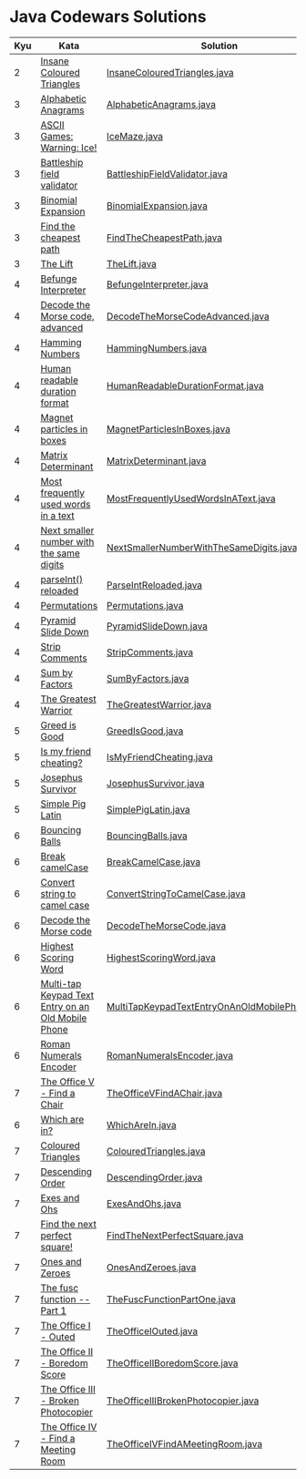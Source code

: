 # Java Codewars Solutions

| Kyu | Kata                                                                                                         | Solution                                                                                                            |
|-----|--------------------------------------------------------------------------------------------------------------|---------------------------------------------------------------------------------------------------------------------|
| 2   | [Insane Coloured Triangles](https://www.codewars.com/kata/5a331ea7ee1aae8f24000175)                          | [InsaneColouredTriangles.java](src/main/java/kyu2/InsaneColouredTriangles.java)                                     |
| 3   | [Alphabetic Anagrams](https://www.codewars.com/kata/53e57dada0cb0400ba000688)                                | [AlphabeticAnagrams.java](src/main/java/kyu3/AlphabeticAnagrams.java)                                               |
| 3   | [ASCII Games: Warning: Ice!](https://www.codewars.com/kata/58f4cc4e43251b1be6000082)                         | [IceMaze.java](src/main/java/kyu3/IceMaze.java)                                                                     |
| 3   | [Battleship field validator](https://www.codewars.com/kata/52bb6539a4cf1b12d90005b7)                         | [BattleshipFieldValidator.java](src/main/java/kyu3/BattleshipFieldValidator.java)                                   |
| 3   | [Binomial Expansion](https://www.codewars.com/kata/540d0fdd3b6532e5c3000b5b)                                 | [BinomialExpansion.java](src/main/java/kyu3/BinomialExpansion.java)                                                 |
| 3   | [Find the cheapest path](https://www.codewars.com/kata/5abeaf0fee5c575ff20000e4)                             | [FindTheCheapestPath.java](src/main/java/kyu3/FindTheCheapestPath.java)                                             |
| 3   | [The Lift](https://www.codewars.com/kata/58905bfa1decb981da00009e)                                           | [TheLift.java](src/main/java/kyu3/TheLift.java)                                                                     |
| 4   | [Befunge Interpreter](https://www.codewars.com/kata/526c7b931666d07889000a3c)                                | [BefungeInterpreter.java](src/main/java/kyu4/BefungeInterpreter.java)                                               |
| 4   | [Decode the Morse code, advanced](https://www.codewars.com/kata/54b72c16cd7f5154e9000457)                    | [DecodeTheMorseCodeAdvanced.java](src/main/java/kyu4/DecodeTheMorseCodeAdvanced.java)                               |
| 4   | [Hamming Numbers](https://www.codewars.com/kata/526d84b98f428f14a60008da)                                    | [HammingNumbers.java](src/main/java/kyu4/HammingNumbers.java)                                                       |
| 4   | [Human readable duration format](https://www.codewars.com/kata/52742f58faf5485cae000b9a)                     | [HumanReadableDurationFormat.java](src/main/java/kyu4/HumanReadableDurationFormat.java)                             |
| 4   | [Magnet particles in boxes](https://www.codewars.com/kata/56c04261c3fcf33f2d000534)                          | [MagnetParticlesInBoxes.java](src/main/java/kyu4/MagnetParticlesInBoxes.java)                                       |
| 4   | [Matrix Determinant](https://www.codewars.com/kata/52a382ee44408cea2500074c)                                 | [MatrixDeterminant.java](src/main/java/kyu4/MatrixDeterminant.java)                                                 |
| 4   | [Most frequently used words in a text](https://www.codewars.com/kata/51e056fe544cf36c410000fb)               | [MostFrequentlyUsedWordsInAText.java](src/main/java/kyu4/MostFrequentlyUsedWordsInAText.java)                       |
| 4   | [Next smaller number with the same digits](https://www.codewars.com/kata/5659c6d896bc135c4c00021e)           | [NextSmallerNumberWithTheSameDigits.java](src/main/java/kyu4/NextSmallerNumberWithTheSameDigits.java)               |
| 4   | [parseInt() reloaded](https://www.codewars.com/kata/525c7c5ab6aecef16e0001a5)                                | [ParseIntReloaded.java](src/main/java/kyu4/ParseIntReloaded.java)                                                   |
| 4   | [Permutations](https://www.codewars.com/kata/5254ca2719453dcc0b00027d)                                       | [Permutations.java](src/main/java/kyu4/Permutations.java)                                                           |
| 4   | [Pyramid Slide Down](https://www.codewars.com/kata/551f23362ff852e2ab000037)                                 | [PyramidSlideDown.java](src/main/java/kyu4/PyramidSlideDown.java)                                                   |
| 4   | [Strip Comments](https://www.codewars.com/kata/51c8e37cee245da6b40000bd)                                     | [StripComments.java](src/main/java/kyu4/StripComments.java)                                                         |
| 4   | [Sum by Factors](https://www.codewars.com/kata/54d496788776e49e6b00052f)                                     | [SumByFactors.java](src/main/java/kyu4/SumByFactors.java)                                                           |
| 4   | [The Greatest Warrior](https://www.codewars.com/kata/5941c545f5c394fef900000c)                               | [TheGreatestWarrior.java](src/main/java/kyu4/TheGreatestWarrior.java)                                               |
| 5   | [Greed is Good](https://www.codewars.com/kata/5270d0d18625160ada0000e4)                                      | [GreedIsGood.java](src/main/java/kyu5/GreedIsGood.java)                                                             |
| 5   | [Is my friend cheating?](https://www.codewars.com/kata/5547cc7dcad755e480000004)                             | [IsMyFriendCheating.java](src/main/java/kyu5/IsMyFriendCheating.java)                                               |
| 5   | [Josephus Survivor](https://www.codewars.com/kata/555624b601231dc7a400017a)                                  | [JosephusSurvivor.java](src/main/java/kyu5/JosephusSurvivor.java)                                                   |
| 5   | [Simple Pig Latin](https://www.codewars.com/kata/520b9d2ad5c005041100000f)                                   | [SimplePigLatin.java](src/main/java/kyu5/SimplePigLatin.java)                                                       |
| 6   | [Bouncing Balls](https://www.codewars.com/kata/5544c7a5cb454edb3c000047)                                     | [BouncingBalls.java](src/main/java/kyu6/BouncingBalls.java)                                                         |
| 6   | [Break camelCase](https://www.codewars.com/kata/5208f99aee097e6552000148)                                    | [BreakCamelCase.java](src/main/java/kyu6/BreakCamelCase.java)                                                       |
| 6   | [Convert string to camel case](https://www.codewars.com/kata/517abf86da9663f1d2000003)                       | [ConvertStringToCamelCase.java](src/main/java/kyu6/ConvertStringToCamelCase.java)                                   |
| 6   | [Decode the Morse code](https://www.codewars.com/kata/54b724efac3d5402db00065e)                              | [DecodeTheMorseCode.java](src/main/java/kyu6/DecodeTheMorseCode.java)                                               |
| 6   | [Highest Scoring Word](https://www.codewars.com/kata/57eb8fcdf670e99d9b000272)                               | [HighestScoringWord.java](src/main/java/kyu6/HighestScoringWord.java)                                               |
| 6   | [Multi-tap Keypad Text Entry on an Old Mobile Phone](https://www.codewars.com/kata/54a2e93b22d236498400134b) | [MultiTapKeypadTextEntryOnAnOldMobilePhone.java](src/main/java/kyu6/MultiTapKeypadTextEntryOnAnOldMobilePhone.java) |
| 6   | [Roman Numerals Encoder](https://www.codewars.com/kata/51b62bf6a9c58071c600001b)                             | [RomanNumeralsEncoder.java](src/main/java/kyu6/RomanNumeralsEncoder.java)                                           |
| 7   | [The Office V - Find a Chair](https://www.codewars.com/kata/57f6051c3ff02f3b7300008b)                        | [TheOfficeVFindAChair.java](src/main/java/kyu6/TheOfficeVFindAChair.java)                                           |
| 6   | [Which are in?](https://www.codewars.com/kata/550554fd08b86f84fe000a58)                                      | [WhichAreIn.java](src/main/java/kyu6/WhichAreIn.java)                                                               |
| 7   | [Coloured Triangles](https://www.codewars.com/kata/5a25ac6ac5e284cfbe000111)                                 | [ColouredTriangles.java](src/main/java/kyu7/ColouredTriangles.java)                                                 |
| 7   | [Descending Order](https://www.codewars.com/kata/5467e4d82edf8bbf40000155)                                   | [DescendingOrder.java](src/main/java/kyu7/DescendingOrder.java)                                                     |
| 7   | [Exes and Ohs](https://www.codewars.com/kata/55908aad6620c066bc00002a)                                       | [ExesAndOhs.java](src/main/java/kyu7/ExesAndOhs.java)                                                               |
| 7   | [Find the next perfect square!](https://www.codewars.com/kata/56269eb78ad2e4ced1000013)                      | [FindTheNextPerfectSquare.java](src/main/java/kyu7/FindTheNextPerfectSquare.java)                                   |
| 7   | [Ones and Zeroes](https://www.codewars.com/kata/578553c3a1b8d5c40300037c)                                    | [OnesAndZeroes.java](src/main/java/kyu7/OnesAndZeroes.java)                                                         |
| 7   | [The fusc function -- Part 1](https://www.codewars.com/kata/570409d3d80ec699af001bf9)                        | [TheFuscFunctionPartOne.java](src/main/java/kyu7/TheFuscFunctionPartOne.java)                                       |
| 7   | [The Office I - Outed](https://www.codewars.com/kata/57ecf6efc7fe13eb070000e1)                               | [TheOfficeIOuted.java](src/main/java/kyu7/TheOfficeIOuted.java)                                                     |
| 7   | [The Office II - Boredom Score](https://www.codewars.com/kata/57ed4cef7b45ef8774000014)                      | [TheOfficeIIBoredomScore.java](src/main/java/kyu7/TheOfficeIIBoredomScore.java)                                     |
| 7   | [The Office III - Broken Photocopier](https://www.codewars.com/kata/57ed56657b45ef922300002b)                | [TheOfficeIIIBrokenPhotocopier.java](src/main/java/kyu7/TheOfficeIIIBrokenPhotocopier.java)                         |
| 7   | [The Office IV - Find a Meeting Room](https://www.codewars.com/kata/57f604a21bd4fe771b00009c)                | [TheOfficeIVFindAMeetingRoom.java](src/main/java/kyu7/TheOfficeIVFindAMeetingRoom.java)                             |
